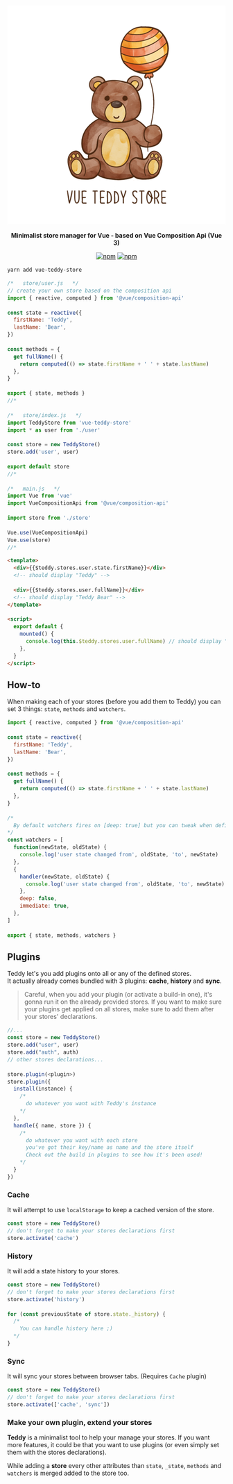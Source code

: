 <div align="center"> 
  <img alt="Vue Teddy Store"  src="./assets/logo.png"> 
  <p style="font-weight:bold">Minimalist store manager for Vue - based on Vue Composition Api (Vue 3)</p>
</div>

<p align="center">
  <a href="https://www.npmjs.com/package/vue-teddy-store"><img alt="npm" src="https://img.shields.io/npm/v/vue-teddy-stored"></a>
  <a href="https://github.com/gahabeen/vue-teddy-stored"><img alt="npm" src="https://img.shields.io/badge/License-MIT-yellow.svg"></a>
</p>

```bash
yarn add vue-teddy-store
```

```js
/*   store/user.js   */
// create your own store based on the composition api
import { reactive, computed } from '@vue/composition-api'

const state = reactive({
  firstName: 'Teddy',
  lastName: 'Bear',
})

const methods = {
  get fullName() {
    return computed(() => state.firstName + ' ' + state.lastName)
  },
}

export { state, methods }
//*

/*   store/index.js   */
import TeddyStore from 'vue-teddy-store'
import * as user from './user'

const store = new TeddyStore()
store.add('user', user)

export default store
//*

/*   main.js   */
import Vue from 'vue'
import VueCompositionApi from '@vue/composition-api'

import store from './store'

Vue.use(VueCompositionApi)
Vue.use(store)
//*
```

```html
<template>
  <div>{{$teddy.stores.user.state.firstName}}</div>
  <!-- should display "Teddy" -->

  <div>{{$teddy.stores.user.fullName}}</div>
  <!-- should display "Teddy Bear" -->
</template>

<script>
  export default {
    mounted() {
      console.log(this.$teddy.stores.user.fullName) // should display "Teddy Bear" in console
    },
  }
</script>
```

## How-to

When making each of your stores (before you add them to Teddy) you can set 3 things: `state`, `methods` and `watchers`.

```js
import { reactive, computed } from '@vue/composition-api'

const state = reactive({
  firstName: 'Teddy',
  lastName: 'Bear',
})

const methods = {
  get fullName() {
    return computed(() => state.firstName + ' ' + state.lastName)
  },
}

/*
  By default watchers fires on [deep: true] but you can tweak when defining it as an object with an handler function. The same way you would define a watcher in Vue.
*/
const watchers = [
  function(newState, oldState) {
    console.log('user state changed from', oldState, 'to', newState)
  },
  {
    handler(newState, oldState) {
      console.log('user state changed from', oldState, 'to', newState)
    },
    deep: false,
    immediate: true,
  },
]

export { state, methods, watchers }
```

## Plugins

Teddy let's you add plugins onto all or any of the defined stores.  
It actually already comes bundled with 3 plugins: **cache**, **history** and **sync**.

> Careful, when you add your plugin (or activate a build-in one), it's gonna run it on the already provided stores.
> If you want to make sure your plugins get applied on all stores, make sure to add them after your stores' declarations.

```js
//...
const store = new TeddyStore()
store.add("user", user)
store.add("auth", auth)
// other stores declarations...

store.plugin(<plugin>)
store.plugin({
  install(instance) {
    /*
      do whatever you want with Teddy's instance
    */
  },
  handle({ name, store }) {
    /*
      do whatever you want with each store
      you've got their key/name as name and the store itself
      Check out the build in plugins to see how it's been used!
    */
  }
})
```

### Cache

It will attempt to use `localStorage` to keep a cached version of the store.

```js
const store = new TeddyStore()
// don't forget to make your stores declarations first
store.activate('cache')
```

### History

It will add a state history to your stores.

```js
const store = new TeddyStore()
// don't forget to make your stores declarations first
store.activate('history')

for (const previousState of store.state._history) {
  /*
    You can handle history here ;)
  */
}
```

### Sync

It will sync your stores between browser tabs. (Requires `Cache` plugin)

```js
const store = new TeddyStore()
// don't forget to make your stores declarations first
store.activate(['cache', 'sync'])
```

### Make your own plugin, extend your stores

**Teddy** is a minimalist tool to help your manage your stores. If you want more features, it could be that you want to use plugins (or even simply set them with the stores declarations).

While adding a **store** every other attributes than `state`, `_state`, `methods` and `watchers` is merged added to the store too.
